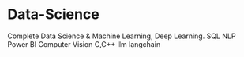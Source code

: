 # Data-Science
Complete Data Science & Machine Learning, Deep Learning.
SQL
NLP
Power BI
Computer Vision
C,C++
llm
langchain
